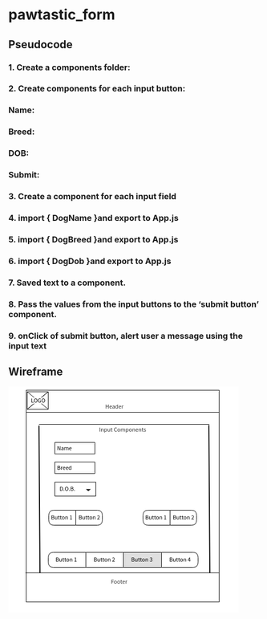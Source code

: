# pawtastic_form

## Pseudocode


### 1. Create a components folder:

### 2. Create components for each input button:

### Name:
### Breed:
### DOB:
### Submit:

### 3. Create a component for each input field
### 4. import { DogName }and export to App.js 
### 5. import { DogBreed }and export to App.js 
### 6. import { DogDob }and export to App.js 
### 7. Saved text to a component.
### 8. Pass the values from the input buttons to the ‘submit button’  component.
### 9. onClick of submit button, alert user a message using the input text

## Wireframe
 ![alt text](https://github.com/devrlora/pawtastic_form/blob/master/Wireframe.png "Logo Title Text 1")



